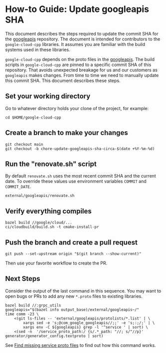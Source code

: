# How-to Guide: Update googleapis SHA

This document describes the steps required to update the commit SHA for the
[googleapis][googleapis-repo] repository. The document is intended for
contributors to the `google-cloud-cpp` libraries. It assumes you are familiar
with the build systems used in these libraries.

`google-cloud-cpp` depends on the proto files in the
[googleapis][googleapis-repo]. The build scripts in `google-cloud-cpp` are
pinned to a specific commit SHA of this repository. That avoids unexpected
breakage for us and our customers as `googleapis` makes changes. From time to
time we need to manually update this commit SHA. This document describes these
steps.

## Set your working directory

Go to whatever directory holds your clone of the project, for example:

```shell
cd $HOME/google-cloud-cpp
```

## Create a branch to make your changes

```shell
git checkout main
git checkout -b chore-update-googleapis-sha-circa-$(date +%Y-%m-%d)
```

## Run the "renovate.sh" script

By default `renovate.sh` uses the most recent commit SHA and the current date.
To override these values use environment variables `COMMIT` and `COMMIT_DATE`.

```shell
external/googleapis/renovate.sh
```

## Verify everything compiles

```shell
bazel build //google/cloud/...
ci/cloudbuild/build.sh -t cmake-install-pr
```

## Push the branch and create a pull request

```shell
git push --set-upstream origin "$(git branch --show-current)"
```

Then use your favorite workflow to create the PR.

## Next Steps

Consider the output of the last command in this sequence. You may want to open
bugs or PRs to add any new `*.proto` files to existing libraries.

```shell
bazel build //:grpc_utils
googleapis="$(bazel info output_base)/external/googleapis~/"
time comm -23 \
    <(git ls-files -- 'external/googleapis/protolists/*.list' | \
        xargs sed -e 's;@com_google_googleapis//;;' -e 's;:;/;' | \
        xargs env -C ${googleapis} grep -l '^service ' | sort) \
    <(sed -n  '/service_proto_path:/ {s/.*_path: "//; s/"//p}' generator/generator_config.textproto | sort)
```

See [Find missing service proto files] to find out how this command works.

[find missing service proto files]: /doc/contributor/howto-guide-find-missing-service-protos.md
[googleapis-repo]: https://github.com/googleapis/googleapis.git

